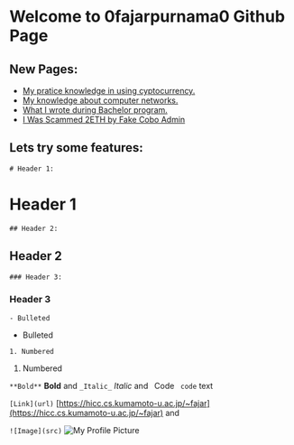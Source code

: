 
# Welcome to 0fajarpurnama0 Github Page

## New Pages:

- [My pratice knowledge in using cyptocurrency.](cryptocurrency)
- [My knowledge about computer networks.](network)
- [What I wrote during Bachelor program.](bachelor)
- [I Was Scammed 2ETH by Fake Cobo Admin](i-was-scammed-2eth-by-fake-cobo-admin)

## Lets try some features:

`# Header 1:` 
# Header 1
`## Header 2:` 
## Header 2
`### Header 3:` 
### Header 3

`- Bulleted` 
- Bulleted

`1. Numbered` 
1. Numbered

`**Bold**` **Bold** and `_Italic_` _Italic_ and ` `Code` ` `code` text

`[Link](url)` [https://hicc.cs.kumamoto-u.ac.jp/~fajar](https://hicc.cs.kumamoto-u.ac.jp/~fajar) and

`![Image](src)` ![My Profile Picture](https://avatars0.githubusercontent.com/u/16954481?s=460&v=4)
